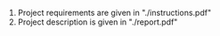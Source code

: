 1. Project requirements are given in "./instructions.pdf"
2. Project description is given in "./report.pdf"
